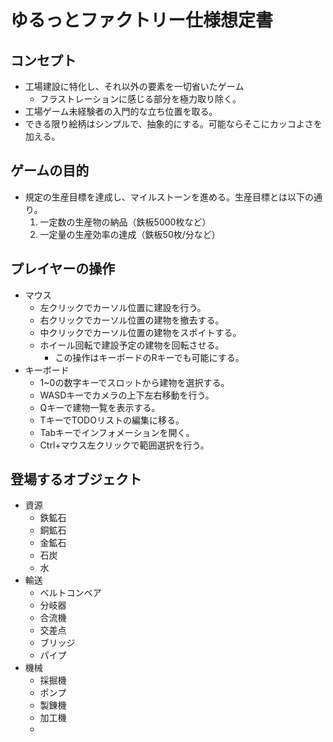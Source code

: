 # ゆるっとファクトリー仕様想定書

## コンセプト
- 工場建設に特化し、それ以外の要素を一切省いたゲーム
    - フラストレーションに感じる部分を極力取り除く。
- 工場ゲーム未経験者の入門的な立ち位置を取る。
- できる限り絵柄はシンプルで、抽象的にする。可能ならそこにカッコよさを加える。

## ゲームの目的
- 規定の生産目標を達成し、マイルストーンを進める。生産目標とは以下の通り。
    1. 一定数の生産物の納品（鉄板5000枚など）
    2. 一定量の生産効率の達成（鉄板50枚/分など）

## プレイヤーの操作
- マウス
    - 左クリックでカーソル位置に建設を行う。
    - 右クリックでカーソル位置の建物を撤去する。
    - 中クリックでカーソル位置の建物をスポイトする。
    - ホイール回転で建設予定の建物を回転させる。
        - この操作はキーボードのRキーでも可能にする。
- キーボード
    - 1~0の数字キーでスロットから建物を選択する。
    - WASDキーでカメラの上下左右移動を行う。
    - Qキーで建物一覧を表示する。
    - TキーでTODOリストの編集に移る。
    - Tabキーでインフォメーションを開く。
    - Ctrl+マウス左クリックで範囲選択を行う。

## 登場するオブジェクト
- 資源
    - 鉄鉱石
    - 銅鉱石
    - 金鉱石
    - 石炭
    - 水
- 輸送
    - ベルトコンベア
    - 分岐器
    - 合流機
    - 交差点
    - ブリッジ
    - パイプ
- 機械
    - 採掘機
    - ポンプ
    - 製錬機
    - 加工機
    - 
